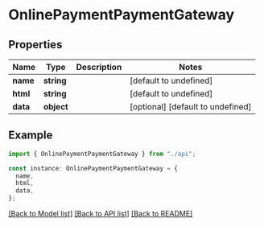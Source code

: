 # OnlinePaymentPaymentGateway

## Properties

| Name     | Type       | Description | Notes                             |
| -------- | ---------- | ----------- | --------------------------------- |
| **name** | **string** |             | [default to undefined]            |
| **html** | **string** |             | [default to undefined]            |
| **data** | **object** |             | [optional] [default to undefined] |

## Example

```typescript
import { OnlinePaymentPaymentGateway } from "./api";

const instance: OnlinePaymentPaymentGateway = {
  name,
  html,
  data,
};
```

[[Back to Model list]](../README.md#documentation-for-models) [[Back to API list]](../README.md#documentation-for-api-endpoints) [[Back to README]](../README.md)
